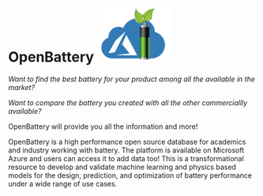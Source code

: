 # OpenBattery                 <img src="doc/LOGO.png" with="110" height="110">

*Want to find the best battery for your product among all the available in the market?*

*Want to compare the battery you created with all the other commerciallly available?*

OpenBattery will provide you all the information and more!

OpenBattery is a high performance open source database for academics and industry working with battery.
The platform is available on Microsoft Azure and users can access it to add data too!
This is a transformational resource to develop and validate machine learning and physics based models for the design, prediction, and optimization of battery performance under a wide range of use cases.


